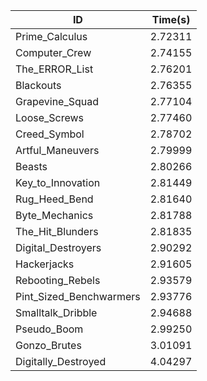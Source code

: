 |ID|Time(s)|
|-|-|
|Prime_Calculus|2.72311|
|Computer_Crew|2.74155|
|The_ERROR_List|2.76201|
|Blackouts|2.76355|
|Grapevine_Squad|2.77104|
|Loose_Screws|2.77460|
|Creed_Symbol|2.78702|
|Artful_Maneuvers|2.79999|
|Beasts|2.80266|
|Key_to_Innovation|2.81449|
|Rug_Heed_Bend|2.81640|
|Byte_Mechanics|2.81788|
|The_Hit_Blunders|2.81835|
|Digital_Destroyers|2.90292|
|Hackerjacks|2.91605|
|Rebooting_Rebels|2.93579|
|Pint_Sized_Benchwarmers|2.93776|
|Smalltalk_Dribble|2.94688|
|Pseudo_Boom|2.99250|
|Gonzo_Brutes|3.01091|
|Digitally_Destroyed|4.04297|
